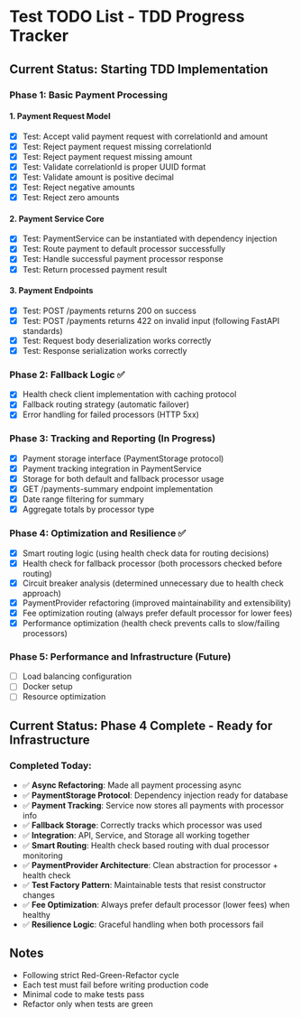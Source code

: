 # Test TODO List - TDD Progress Tracker

## Current Status: Starting TDD Implementation

### Phase 1: Basic Payment Processing

#### 1. Payment Request Model
- [x] Test: Accept valid payment request with correlationId and amount
- [x] Test: Reject payment request missing correlationId
- [x] Test: Reject payment request missing amount
- [x] Test: Validate correlationId is proper UUID format
- [x] Test: Validate amount is positive decimal
- [x] Test: Reject negative amounts
- [x] Test: Reject zero amounts

#### 2. Payment Service Core
- [x] Test: PaymentService can be instantiated with dependency injection
- [x] Test: Route payment to default processor successfully
- [x] Test: Handle successful payment processor response
- [x] Test: Return processed payment result

#### 3. Payment Endpoints
- [x] Test: POST /payments returns 200 on success
- [x] Test: POST /payments returns 422 on invalid input (following FastAPI standards)
- [x] Test: Request body deserialization works correctly
- [x] Test: Response serialization works correctly

### Phase 2: Fallback Logic ✅
- [x] Health check client implementation with caching protocol
- [x] Fallback routing strategy (automatic failover)
- [x] Error handling for failed processors (HTTP 5xx)

### Phase 3: Tracking and Reporting (In Progress)
- [x] Payment storage interface (PaymentStorage protocol)
- [x] Payment tracking integration in PaymentService
- [x] Storage for both default and fallback processor usage
- [X] GET /payments-summary endpoint implementation
- [X] Date range filtering for summary
- [X] Aggregate totals by processor type

### Phase 4: Optimization and Resilience ✅
- [x] Smart routing logic (using health check data for routing decisions)
- [x] Health check for fallback processor (both processors checked before routing)
- [x] Circuit breaker analysis (determined unnecessary due to health check approach)
- [x] PaymentProvider refactoring (improved maintainability and extensibility)
- [x] Fee optimization routing (always prefer default processor for lower fees)
- [x] Performance optimization (health check prevents calls to slow/failing processors)

### Phase 5: Performance and Infrastructure (Future)
- [ ] Load balancing configuration
- [ ] Docker setup
- [ ] Resource optimization

## Current Status: Phase 4 Complete - Ready for Infrastructure

### Completed Today:
- ✅ **Async Refactoring**: Made all payment processing async
- ✅ **PaymentStorage Protocol**: Dependency injection ready for database
- ✅ **Payment Tracking**: Service now stores all payments with processor info
- ✅ **Fallback Storage**: Correctly tracks which processor was used
- ✅ **Integration**: API, Service, and Storage all working together
- ✅ **Smart Routing**: Health check based routing with dual processor monitoring
- ✅ **PaymentProvider Architecture**: Clean abstraction for processor + health check
- ✅ **Test Factory Pattern**: Maintainable tests that resist constructor changes
- ✅ **Fee Optimization**: Always prefer default processor (lower fees) when healthy
- ✅ **Resilience Logic**: Graceful handling when both processors fail



## Notes
- Following strict Red-Green-Refactor cycle
- Each test must fail before writing production code
- Minimal code to make tests pass
- Refactor only when tests are green
